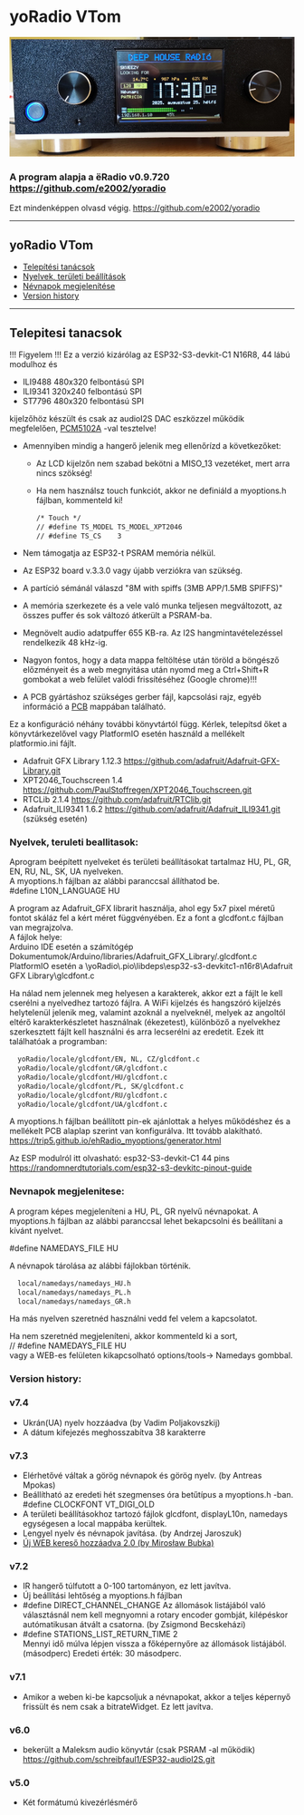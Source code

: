 # yoRadio VTom
<img src="images/front_radio.png" alt="Projekt logó" width="800">

### A program alapja a ёRadio v0.9.720 https://github.com/e2002/yoradio
Ezt mindenképpen olvasd végig.
https://github.com/e2002/yoradio

---
## yoRadio VTom
- [Telepítési tanácsok](#telepitesi-tanacsok)
- [Nyelvek, területi beállítások](#nyelvek-teruleti-beallitasok)
- [Névnapok megjelenítése](#nevnapok-megjelenitese)
- [Version history](#version-history)

---
## Telepitesi tanacsok
!!! Figyelem !!!
Ez a verzió kizárólag az ESP32-S3-devkit-C1 N16R8, 44 lábú modulhoz és
- ILI9488 480x320 felbontású SPI
- ILI9341 320x240 felbontású SPI 
- ST7796  480x320 felbontású SPI

kijelzőhöz készült és csak az audioI2S DAC eszközzel működik megfelelően, [PCM5102A](PCM5102A) -val tesztelve!
- Amennyiben mindig a hangerő jelenik meg ellenőrízd a következőket:
   - Az LCD kijelzőn nem szabad bekötni a MISO_13 vezetéket, mert arra nincs szökség!
   - Ha nem használsz touch funkciót, akkor ne definiáld a myoptions.h fájlban, kommenteld ki!  

         /* Touch */
         // #define TS_MODEL TS_MODEL_XPT2046
         // #define TS_CS    3

- Nem támogatja az ESP32-t PSRAM memória nélkül.   
- Az ESP32 board v.3.3.0 vagy újabb verziókra van szükség.  
- A partíció sémánál válaszd "8M with spiffs (3MB APP/1.5MB SPIFFS)" 
- A memória szerkezete és a vele való munka teljesen megváltozott, az összes puffer és sok változó átkerült a PSRAM-ba. 
- Megnövelt audio adatpuffer 655 KB-ra. Az I2S hangmintavételezéssel rendelkezik 48 kHz-ig.  
- Nagyon fontos, hogy a data mappa feltöltése után töröld a böngésző előzményeit és a web megnyitása után nyomd meg a Ctrl+Shift+R gombokat a web felület valódi frissítéséhez (Google chrome)!!!

- A PCB gyártáshoz szükséges gerber fájl, kapcsolási rajz, egyéb információ a [PCB](PCB) mappában található.




Ez a konfiguráció néhány további könyvtártól függ. Kérlek, telepítsd őket a könyvtárkezelővel vagy PlatformIO esetén használd a mellékelt platformio.ini fájlt.
- Adafruit GFX Library  1.12.3  https://github.com/adafruit/Adafruit-GFX-Library.git
- XPT2046_Touchscreen   1.4     https://github.com/PaulStoffregen/XPT2046_Touchscreen.git
- RTCLib                2.1.4   https://github.com/adafruit/RTClib.git
- Adafruit_ILI9341      1.6.2   https://github.com/adafruit/Adafruit_ILI9341.git   (szükség esetén)

### Nyelvek, teruleti beallitasok:

Aprogram beépített nyelveket és területi beállításokat tartalmaz HU, PL, GR, EN, RU, NL, SK, UA nyelveken.   
A myoptions.h fájlban az alábbi paranccsal állíthatod be.   
#define L10N_LANGUAGE HU

A program az Adafruit_GFX librarit használja, ahol egy 5x7 pixel méretű fontot skáláz fel a kért méret függvényében. Ez a font a glcdfont.c fájlban van megrajzolva.    
A fájlok helye:   
Arduino IDE esetén a számítógép Dokumentumok/Arduino/libraries/Adafruit_GFX_Library/.glcdfont.c    
PlatformIO esetén a \yoRadio\\.pio\libdeps\esp32-s3-devkitc1-n16r8\Adafruit GFX Library\glcdfont.c

Ha nálad nem jelennek meg helyesen a karakterek, akkor ezt a fájlt le kell cserélni a nyelvedhez tartozó fájlra. A WiFi kijelzés és hangszóró kijelzés helytelenül jelenik meg, valamint azoknál a nyelveknél, melyek az angoltól eltérő karakterkészletet használnak (ékezetest), különböző a nyelvekhez szerkesztett fájlt kell használni és arra lecserélni az eredetit.
Ezek itt találhatóak a programban:

      yoRadio/locale/glcdfont/EN, NL, CZ/glcdfont.c
      yoRadio/locale/glcdfont/GR/glcdfont.c
      yoRadio/locale/glcdfont/HU/glcdfont.c
      yoRadio/locale/glcdfont/PL, SK/glcdfont.c
      yoRadio/locale/glcdfont/RU/glcdfont.c
      yoRadio/locale/glcdfont/UA/glcdfont.c



A myoptions.h fájlban beállított pin-ek ajánlottak a helyes működéshez és a mellékelt PCB 
alaplap szerint van konfigurálva.
Itt tovább alakítható.
https://trip5.github.io/ehRadio_myoptions/generator.html

Az ESP modulról itt olvasható:
esp32-S3-devkit-C1 44 pins https://randomnerdtutorials.com/esp32-s3-devkitc-pinout-guide


### Nevnapok megjelenitese:
A program képes megjeleníteni a HU, PL, GR nyelvű névnapokat.
A myoptions.h fájlban az alábbi paranccsal lehet bekapcsolni és beállítani a kívánt nyelvet.

#define NAMEDAYS_FILE HU

A névnapok tárolása az alábbi fájlokban történik.

      local/namedays/namedays_HU.h
      local/namedays/namedays_PL.h
      local/namedays/namedays_GR.h

Ha más nyelven szeretnéd használni vedd fel velem a kapcsolatot.

Ha nem szeretnéd megjeleníteni, akkor kommenteld ki a sort,    
// #define NAMEDAYS_FILE HU   
vagy a WEB-es felületen kikapcsolható options/tools-> Namedays gombbal.


### Version history:
### v7.4
   - Ukrán(UA) nyelv hozzáadva (by Vadim Poljakovszkij)
   - A dátum kifejezés meghosszabítva 38 karakterre
   
### v7.3
   - Elérhetővé váltak a görög névnapok és görög nyelv. (by Antreas Mpokas)
   - Beállítható az eredeti hét szegmenses óra betűtípus a myoptions.h -ban. #define CLOCKFONT VT_DIGI_OLD
   - A területi beállításokhoz tartozó fájlok glcdfont, displayL10n, namedays egységesen a local mappába kerültek.
   - Lengyel nyelv és névnapok javítása. (by Andrzej Jaroszuk)
   - [Új WEB kereső hozzáadva 2.0 (by Mirosław Bubka)](images/MB_2.0/MB_search.md)

### v7.2
   - IR hangerő túlfutott a 0-100 tartományon, ez lett javítva. 
   - Új beállítási lehtőség a myoptions.h fájlban
   - #define DIRECT_CHANNEL_CHANGE
      Az állomások listájából való választásnál nem kell megnyomni a rotary encoder gombját, kilépéskor autómatikusan átvált a csatorna. (by Zsigmond Becskeházi)
   - #define STATIONS_LIST_RETURN_TIME 2  
      Mennyi idő múlva lépjen vissza a főképernyőre az állomások listájából. (másodperc) Eredeti érték: 30 másodperc. 
### v7.1
   - Amikor a weben ki-be kapcsoljuk a névnapokat, akkor a teljes képernyő frissült és
   nem csak a bitrateWidget. Ez lett javítva.
### v6.0
   - bekerült a Maleksm audio könyvtár (csak PSRAM -al működik) https://github.com/schreibfaul1/ESP32-audioI2S.git    
### v5.0
   - Két formátumú kivezérlésmérő   

